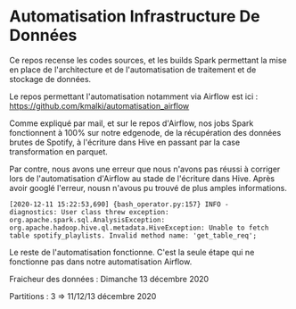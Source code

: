 # **Automatisation Infrastructure De Données**

Ce repos recense les codes sources, et les builds Spark permettant la mise en place de l'architecture et de l'automatisation de traitement et de stockage de données.

Le repos permettant l'automatisation notamment via Airflow est ici : https://github.com/kmalki/automatisation_airflow

Comme expliqué par mail, et sur le repos d'Airflow, nos jobs Spark fonctionnent à 100% sur notre edgenode, de la récupération des données brutes de Spotify, à l'écriture dans Hive en passant par la case transformation en parquet.

Par contre, nous avons une erreur que nous n'avons pas réussi à corriger lors de l'automatisation d'Airflow au stade de l'écriture dans Hive. Après avoir googlé l'erreur, nousn n'avous pu trouvé de plus amples informations.

`[2020-12-11 15:22:53,690] {bash_operator.py:157} INFO - 	 diagnostics: User class threw exception: org.apache.spark.sql.AnalysisException: org.apache.hadoop.hive.ql.metadata.HiveException: Unable to fetch table spotify_playlists. Invalid method name: 'get_table_req';
`

Le reste de l'automatisation fonctionne. C'est la seule étape qui ne fonctionne pas dans notre automatisation Airflow.

Fraicheur des données : Dimanche 13 décembre 2020

Partitions : 3 => 11/12/13 décembre 2020

